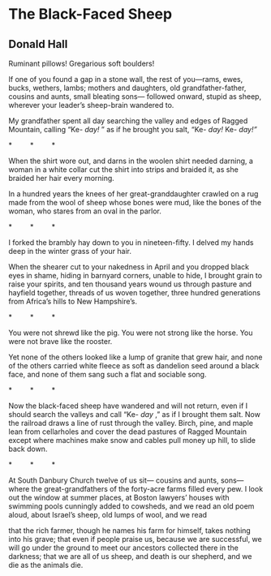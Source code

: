 # The Black-Faced Sheep
## Donald Hall
Ruminant pillows! Gregarious soft boulders!

If one of you found a gap in a stone wall,
the rest of you—rams, ewes, bucks, wethers, lambs;
mothers and daughters, old grandfather-father,
cousins and aunts, small bleating sons—
followed onward, stupid
as sheep, wherever
your leader’s sheep-brain wandered to.

My grandfather spent all day searching the valley
and edges of Ragged Mountain,
calling “Ke- _day!_ ” as if he brought you salt,
“Ke- _day!_ Ke- _day!”_

*         *         *

When the shirt wore out, and darns in the woolen
shirt needed darning,
a woman in a white collar
cut the shirt into strips and braided it,
as she braided her hair every morning.

In a hundred years
the knees of her great-granddaughter
crawled on a rug made from the wool of sheep
whose bones were mud,
like the bones of the woman, who stares
from an oval in the parlor.

*         *         *

I forked the brambly hay down to you
in nineteen-fifty. I delved my hands deep
in the winter grass of your hair.

When the shearer cut to your nakedness in April
and you dropped black eyes in shame,
hiding in barnyard corners, unable to hide,
I brought grain to raise your spirits,
and ten thousand years
wound us through pasture and hayfield together,
threads of us woven
together, three hundred generations
from Africa’s hills to New Hampshire’s.

*         *         *

You were not shrewd like the pig.
You were not strong like the horse.
You were not brave like the rooster.

Yet none of the others looked like a lump of granite
that grew hair,
and none of the others
carried white fleece as soft as dandelion seed
around a black face,
and none of them sang such a flat and sociable song.

*         *         *


Now the black-faced sheep have wandered and will not return,
even if I should search the valleys
and call “Ke- _day_ ,” as if I brought them salt.
Now the railroad draws
a line of rust through the valley. Birch, pine, and maple
lean from cellarholes
and cover the dead pastures of Ragged Mountain
except where machines make snow
and cables pull money up hill, to slide back down.

*         *         *

At South Danbury Church twelve of us sit—
cousins and aunts, sons—
where the great-grandfathers of the forty-acre farms
filled every pew.
I look out the window at summer places,
at Boston lawyers’ houses
with swimming pools cunningly added to cowsheds,
and we read an old poem aloud, about Israel’s sheep,
old lumps of wool, and we read

that the rich farmer, though he names his farm for himself,
takes nothing into his grave;
that even if people praise us, because we are successful,
we will go under the ground
to meet our ancestors collected there in the darkness;
that we are all of us sheep, and death is our shepherd,
and we die as the animals die.